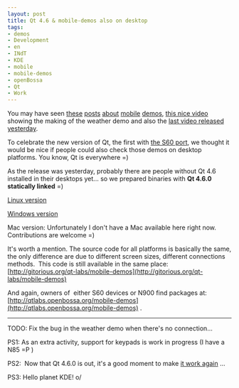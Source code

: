 ```yaml
---
layout: post
title: Qt 4.6 & mobile-demos also on desktop
tags:
- demos
- Development
- en
- INdT
- KDE
- mobile
- mobile-demos
- openBossa
- Qt
- Work
---
```

You may have seen [these](http://blog.morpheuz.cc/02/11/2009/how-is-the-weather-in-qt-4-6/) [posts](http://blog.morpheuz.cc/01/12/2009/qt-4-6-ow/) [about](http://www.marceloeduardo.com/blog/design/user-interface-design/the-cross-platform-qt-era-is-coming) [mobile](http://patifa.wordpress.com/2009/11/03/changing-the-weather/) [demos](http://wouwlabs.com/blogs/jeez/?p=135), [this nice video](http://vimeo.com/7380069) showing the making of the weather demo and also the [last video released yesterday](http://www.youtube.com/watch?v=PCx8RfNhhXk).

To celebrate the new version of Qt, the first with [the S60 port](http://labs.trolltech.com/blogs/2009/12/01/a-brief-history-of-qt-for-symbian-and-a-look-ahead/), we thought it would be nice if people could also check those demos on desktop platforms. You know, Qt is everywhere =)

As the release was yesterday, probably there are people without Qt 4.6 installed in their desktops yet... so we prepared binaries with **Qt 4.6.0 statically linked** =)

[Linux version](http://www.anselmolsm.org/public/qt/mobile-demos_static-linux.tar.bz2)

[Windows version](http://www.anselmolsm.org/public/qt/mobile-demos_static-win32.zip)

Mac version: Unfortunately I don't have a Mac available here right now. Contributions are welcome =)

It's worth a mention. The source code for all platforms is basically the same, the only difference are due to different screen sizes, different connections methods.  This code is still available in the same place: [http://gitorious.org/qt-labs/mobile-demos](http://gitorious.org/qt-labs/mobile-demos)

And again, owners of  either S60 devices or N900 find packages at: [http://qtlabs.openbossa.org/mobile-demos](http://qtlabs.openbossa.org/mobile-demos) .

---

TODO: Fix the bug in the weather demo when there's no connection...

PS1: As an extra activity, support for keypads is work in progress (I have a N85 =P )

PS2:  Now that Qt 4.6.0 is out, it's a good moment to make [it work again](http://www.anselmolsm.org/blog/a-script-to-configure-qt-s60-environment-on-linux/) ...

PS3: Hello planet KDE! o/
